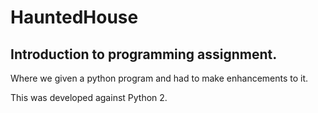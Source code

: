 # HauntedHouse
## Introduction to programming assignment.
Where we given a python program and had to make enhancements to it. 

This was developed against Python 2.
